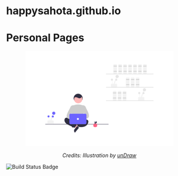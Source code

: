 # happysahota.github.io
<h1>Personal Pages</h1>

<div align="center">
<img src="imgs/work.png" alt="work" width="400"/>
<br>
<p>
    <em>Credits: Illustration by <a href="https://undraw.co/">unDraw</a></em>
</p>
</div>


![Build Status Badge](https://circleci.com/gh/happysahota/happysahota.github.io/tree/master.svg?style=shield)